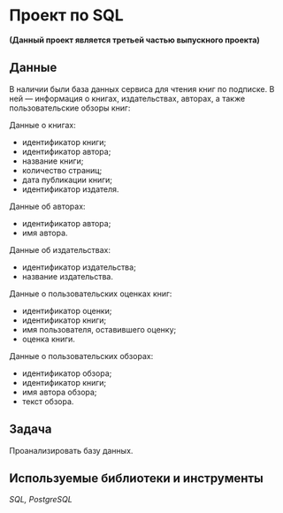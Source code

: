 # Проект по SQL
**(Данный проект является третьей частью выпускного проекта)**

## Данные
В наличии были база данных сервиса для чтения книг по подписке. В ней — информация о книгах, издательствах, авторах, а также пользовательские обзоры книг:

Данные о книгах:
* идентификатор книги;
* идентификатор автора;
* название книги;
* количество страниц;
* дата публикации книги;
* идентификатор издателя.

Данные об авторах:
* идентификатор автора;
* имя автора.

Данные об издательствах:
* идентификатор издательства;
* название издательства.

Данные о пользовательских оценках книг:
* идентификатор оценки;
* идентификатор книги;
*  имя пользователя, оставившего оценку;
* оценка книги.

Данные о пользовательских обзорах:
* идентификатор обзора;
* идентификатор книги;
* имя автора обзора;
* текст обзора.

## Задача

Проанализировать базу данных. 

## Используемые библиотеки и инструменты
*SQL, PostgreSQL*
